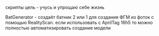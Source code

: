 скрипты
цель - учусь и упрощаю себе жизнь

BatGenerator - создаёт батник 2 или 1 для создания ФГМ из фоток с помощью RealityScan. 
если использовать с AprilTag 16h5 то можно полностью автоматизировать создание модели
